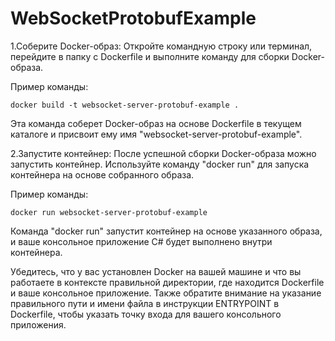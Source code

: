 # WebSocketProtobufExample


1.Соберите Docker-образ: 
Откройте командную строку или терминал, перейдите в папку с Dockerfile 
и выполните команду для сборки Docker-образа. 

Пример команды:

```
docker build -t websocket-server-protobuf-example .
```
Эта команда соберет Docker-образ на основе Dockerfile в текущем каталоге 
и присвоит ему имя "websocket-server-protobuf-example".

2.Запустите контейнер: 
После успешной сборки Docker-образа можно запустить контейнер. 
Используйте команду "docker run" для запуска контейнера на основе 
собранного образа. 

Пример команды:
```
docker run websocket-server-protobuf-example
```

Команда "docker run" запустит контейнер на основе указанного образа, 
и ваше консольное приложение C# будет выполнено внутри контейнера.

Убедитесь, что у вас установлен Docker на вашей машине и что
вы работаете в контексте правильной директории, где находится Dockerfile 
и ваше консольное приложение. Также обратите внимание на указание 
правильного пути и имени файла в инструкции ENTRYPOINT в Dockerfile, 
чтобы указать точку входа для вашего консольного приложения.